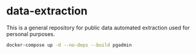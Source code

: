 # data-extraction
This is a general repository for public data automated extraction used for personal purposes.


```bash 
docker-compose up -d --no-deps --build pgadmin
```
